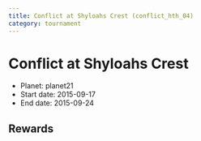 ```yaml
---
title: Conflict at Shyloahs Crest (conflict_hth_04)
category: tournament
---
```

# Conflict at Shyloahs Crest

  * Planet: planet21
  * Start date: 2015-09-17
  * End date: 2015-09-24

## Rewards

